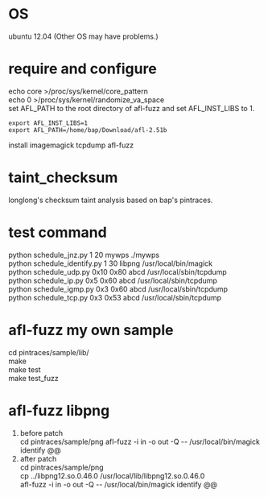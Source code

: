 # OS
ubuntu 12.04 (Other OS may have problems.)
# require and configure
echo core >/proc/sys/kernel/core_pattern  
echo 0 >/proc/sys/kernel/randomize_va_space  
set  AFL_PATH to the root directory of afl-fuzz and set AFL_INST_LIBS to 1.
```
export AFL_INST_LIBS=1
export AFL_PATH=/home/bap/Download/afl-2.51b
```
install imagemagick tcpdump afl-fuzz

# taint_checksum
longlong's checksum taint analysis based on bap's pintraces.
# test command
python schedule_jnz.py 1 20 mywps ./mywps  
python schedule_identify.py 1 30 libpng /usr/local/bin/magick  
python schedule_udp.py 0x10 0x80 abcd /usr/local/sbin/tcpdump  
python schedule_ip.py 0x5 0x60 abcd /usr/local/sbin/tcpdump  
python schedule_igmp.py 0x3 0x60 abcd /usr/local/sbin/tcpdump  
python schedule_tcp.py 0x3 0x53 abcd /usr/local/sbin/tcpdump

# afl-fuzz my own sample
cd pintraces/sample/lib/  
make  
make test  
make test_fuzz  
# afl-fuzz libpng
1. before patch  
cd pintraces/sample/png
afl-fuzz -i in -o out -Q -- /usr/local/bin/magick identify @@
2. after patch  
cd pintraces/sample/png   
cp ../libpng12.so.0.46.0 /usr/local/lib/libpng12.so.0.46.0  
afl-fuzz -i in -o out -Q -- /usr/local/bin/magick identify @@